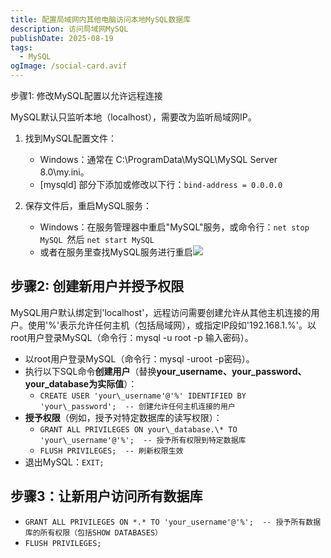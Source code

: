 ```yaml
---
title: 配置局域网内其他电脑访问本地MySQL数据库
description: 访问局域网MySQL
publishDate: 2025-08-19
tags:
  - MySQL
ogImage: /social-card.avif
---
```

步骤1: 修改MySQL配置以允许远程连接

MySQL默认只监听本地（localhost），需要改为监听局域网IP。

1. 找到MySQL配置文件：

   * Windows：通常在 C:\\ProgramData\\MySQL\\MySQL Server 8.0\\my.ini。
   * [mysqld] 部分下添加或修改以下行：`bind-address = 0.0.0.0`
2. 保存文件后，重启MySQL服务：

   * Windows：在服务管理器中重启"MySQL"服务，或命令行：`net stop MySQL `然后 `net start MySQL`
   * 或者在服务里查找MySQL服务进行重启![](https://blogimg.richardli.de/img/20250819155341103.png)

## 步骤2: 创建新用户并授予权限

MySQL用户默认绑定到'localhost'，远程访问需要创建允许从其他主机连接的用户。使用'%'表示允许任何主机（包括局域网），或指定IP段如'192.168.1.%'。以root用户登录MySQL（命令行：mysql -u root -p 输入密码）。

* 以root用户登录MySQL（命令行：mysql -uroot -p密码）。
* 执行以下SQL命令**创建用户**（替换**your\_username、your\_password、your\_database为实际值**）：
  * `CREATE USER 'your\_username'@'%' IDENTIFIED BY 'your\_password';  -- 创建允许任何主机连接的用户`
* **授予权限**（例如，授予对特定数据库的读写权限）：
  * `GRANT ALL PRIVILEGES ON your\_database.\* TO 'your\_username'@'%';  -- 授予所有权限到特定数据库`
  * `FLUSH PRIVILEGES;  -- 刷新权限生效`
* 退出MySQL：`EXIT;`

## 步骤3：让新用户访问所有数据库

* `GRANT ALL PRIVILEGES ON *.* TO 'your_username'@'%';  -- 授予所有数据库的所有权限（包括SHOW DATABASES）`
* `FLUSH PRIVILEGES;`
